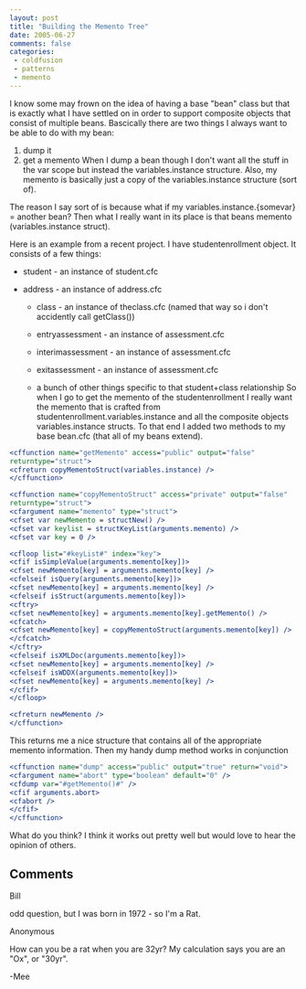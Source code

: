 ```yaml
---
layout: post
title: "Building the Memento Tree"
date: 2005-06-27
comments: false
categories:
 - coldfusion
 - patterns
 - memento
---
```

I know some may frown on the idea of having a base "bean" class but that is
exactly what I have settled on in order to support composite objects that
consist of multiple beans. Bascically there are two things I always want to be
able to do with my bean:

  1. dump it
  2. get a memento
When I dump a bean though I don't want all the stuff in the var scope but
instead the variables.instance structure. Also, my memento is basically just a
copy of the variables.instance structure (sort of).

The reason I say sort of is because what if my variables.instance.{somevar} =
another bean? Then what I really want in its place is that beans memento
(variables.instance struct).

Here is an example from a recent project. I have studentenrollment object. It
consists of a few things:

  * student - an instance of student.cfc

* address - an instance of address.cfc

  * class - an instance of theclass.cfc (named that way so i don't accidently call getClass())

  * entryassessment - an instance of assessment.cfc
  * interimassessment - an instance of assessment.cfc
  * exitassessment - an instance of assessment.cfc
  * a bunch of other things specific to that student+class relationship
So when I go to get the memento of the studentenrollment I really want the
memento that is crafted from studentenrollment.variables.instance and all the
composite objects variables.instance structs. To that end I added two methods
to my base bean.cfc (that all of my beans extend).


```cfc
<cffunction name="getMemento" access="public" output="false"
returntype="struct">
<cfreturn copyMementoStruct(variables.instance) />
</cffunction>

<cffunction name="copyMementoStruct" access="private" output="false"
returntype="struct">
<cfargument name="memento" type="struct">
<cfset var newMemento = structNew() />
<cfset var keylist = structKeyList(arguments.memento) />
<cfset var key = 0 />

<cfloop list="#keyList#" index="key">
<cfif isSimpleValue(arguments.memento[key])>
<cfset newMemento[key] = arguments.memento[key] />
<cfelseif isQuery(arguments.memento[key])>
<cfset newMemento[key] = arguments.memento[key] />
<cfelseif isStruct(arguments.memento[key])>
<cftry>
<cfset newMemento[key] = arguments.memento[key].getMemento() />
<cfcatch>
<cfset newMemento[key] = copyMementoStruct(arguments.memento[key]) />
</cfcatch>
</cftry>
<cfelseif isXMLDoc(arguments.memento[key])>
<cfset newMemento[key] = arguments.memento[key] />
<cfelseif isWDDX(arguments.memento[key])>
<cfset newMemento[key] = arguments.memento[key] />
</cfif>
</cfloop>

<cfreturn newMemento />
</cffunction>

```


This returns me a nice structure that contains all of the appropriate memento
information. Then my handy dump method works in conjunction


```cfc
<cffunction name="dump" access="public" output="true" return="void">
<cfargument name="abort" type="boolean" default="0" />
<cfdump var="#getMemento()#" />
<cfif arguments.abort>
<cfabort />
</cfif>
</cffunction>

```


What do you think? I think it works out pretty well but would love to hear the
opinion of others.

## Comments

Bill

odd question, but I was born in 1972 - so I'm a Rat.

Anonymous

How can you be a rat when you are 32yr? My calculation says you are an "Ox",
or "30yr".

-Mee

